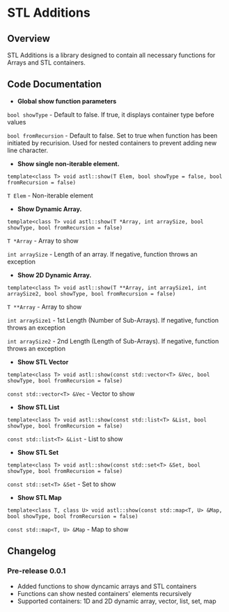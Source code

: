 # STL Additions

## Overview

STL Additions is a library designed to contain all necessary functions for Arrays and STL containers.

## Code Documentation

- **Global show function parameters**

`bool showType` - Default to false. If true, it displays container type before values

`bool fromRecursion` - Default to false. Set to true when function has been initiated by recurision. Used for nested containers to prevent adding new line character.

- **Show single non-iterable element.**

`template<class T> void astl::show(T Elem, bool showType = false, bool fromRecursion = false)`

`T Elem` - Non-iterable element

- **Show Dynamic Array.**

`template<class T> void astl::show(T *Array, int arraySize, bool showType, bool fromRecursion = false)`

`T *Array` - Array to show

`int arraySize` - Length of an array. If negative, function throws an exception

- **Show 2D Dynamic Array.**

`template<class T> void astl::show(T **Array, int arraySize1, int arraySize2, bool showType, bool fromRecursion = false)`

`T **Array` - Array to show

`int arraySize1` - 1st Length (Number of Sub-Arrays). If negative, function throws an exception

`int arraySize2` - 2nd Length (Length of Sub-Arrays). If negative, function throws an exception

- **Show STL Vector**

`template<class T> void astl::show(const std::vector<T> &Vec, bool showType, bool fromRecursion = false)`

`const std::vector<T> &Vec` - Vector to show

- **Show STL List**

`template<class T> void astl::show(const std::list<T> &List, bool showType, bool fromRecursion = false)`

`const std::list<T> &List` - List to show

- **Show STL Set**

`template<class T> void astl::show(const std::set<T> &Set, bool showType, bool fromRecursion = false)`

`const std::set<T> &Set` - Set to show

- **Show STL Map**

`template<class T, class U> void astl::show(const std::map<T, U> &Map, bool showType, bool fromRecursion = false)`

`const std::map<T, U> &Map` - Map to show

## Changelog

### Pre-release 0.0.1

- Added functions to show dyncamic arrays and STL containers
- Functions can show nested containers' elements recursively
- Supported containers: 1D and 2D dynamic array, vector, list, set, map
